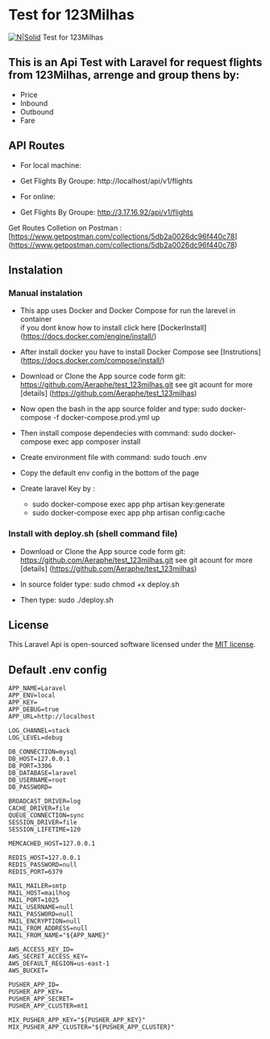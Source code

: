 
# Test for 123Milhas

[![N|Solid](https://123milhas.com/img/logo123.svg)](https://123milhas.com/)
Test for 123Milhas


## This is an Api Test with Laravel for request flights from 123Milhas, arrenge and group thens by:
   - Price
   - Inbound
   - Outbound
   - Fare
  
 ## API Routes 

  -  For local machine:

   - Get Flights By Groupe: http://localhost/api/v1/flights
   
  -  For online:
  
   - Get Flights By Groupe: http://3.17.16.92/api/v1/flights

  Get Routes Colletion on Postman : [https://www.getpostman.com/collections/5db2a0026dc96f440c78] (https://www.getpostman.com/collections/5db2a0026dc96f440c78)

## Instalation

 ### Manual instalation
 - This app uses Docker and Docker Compose  for run the larevel in container  
   if you dont know how to install click here [DockerInstall] (https://docs.docker.com/engine/install/)

 - After install docker you have to install Docker Compose see [Instrutions] (https://docs.docker.com/compose/install/) 

 - Download or Clone the App source code form git: https://github.com/Aeraphe/test_123milhas.git 
   see git acount for more [details] (https://github.com/Aeraphe/test_123milhas)

 - Now open the bash in the app source folder and type: sudo docker-compose -f docker-compose.prod.yml up

 - Then install compose dependecies with command: sudo docker-compose exec app  composer install

 - Create environment file with command: sudo touch .env 
 
 - Copy the default env config in the bottom of the page

 - Create laravel Key by : 
    - sudo docker-compose exec app php artisan key:generate
    - sudo docker-compose exec app php artisan config:cache

### Install with deploy.sh (shell command file) 

 - Download or Clone the App source code form git: https://github.com/Aeraphe/test_123milhas.git 
   see git acount for more [details] (https://github.com/Aeraphe/test_123milhas)
 
 - In source folder type:  sudo chmod +x deploy.sh
 - Then type: sudo ./deploy.sh

## License

This Laravel Api  is open-sourced software licensed under the [MIT license](https://opensource.org/licenses/MIT).



## Default .env config

```
APP_NAME=Laravel
APP_ENV=local
APP_KEY=
APP_DEBUG=true
APP_URL=http://localhost

LOG_CHANNEL=stack
LOG_LEVEL=debug

DB_CONNECTION=mysql
DB_HOST=127.0.0.1
DB_PORT=3306
DB_DATABASE=laravel
DB_USERNAME=root
DB_PASSWORD=

BROADCAST_DRIVER=log
CACHE_DRIVER=file
QUEUE_CONNECTION=sync
SESSION_DRIVER=file
SESSION_LIFETIME=120

MEMCACHED_HOST=127.0.0.1

REDIS_HOST=127.0.0.1
REDIS_PASSWORD=null
REDIS_PORT=6379

MAIL_MAILER=smtp
MAIL_HOST=mailhog
MAIL_PORT=1025
MAIL_USERNAME=null
MAIL_PASSWORD=null
MAIL_ENCRYPTION=null
MAIL_FROM_ADDRESS=null
MAIL_FROM_NAME="${APP_NAME}"

AWS_ACCESS_KEY_ID=
AWS_SECRET_ACCESS_KEY=
AWS_DEFAULT_REGION=us-east-1
AWS_BUCKET=

PUSHER_APP_ID=
PUSHER_APP_KEY=
PUSHER_APP_SECRET=
PUSHER_APP_CLUSTER=mt1

MIX_PUSHER_APP_KEY="${PUSHER_APP_KEY}"
MIX_PUSHER_APP_CLUSTER="${PUSHER_APP_CLUSTER}"

```
